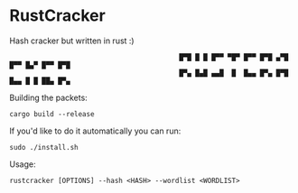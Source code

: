 # RustCracker
Hash cracker but written in rust :)

````
                                          █▀█ █ █ █▀▀ ▀█▀ █▀▀ █▀█ ▄▀█ █▀▀ █▄▀ █▀▀ █▀█
                                          █▀▄ █▄█ ▄▄█  █  █▄▄ █▀▄ █▀█ █▄▄ █ █ ██▄ █▀▄
````


Building the packets:

````
cargo build --release
````
If you'd like to do it automatically you can run:
````
sudo ./install.sh
````

Usage:
````
rustcracker [OPTIONS] --hash <HASH> --wordlist <WORDLIST>
````

